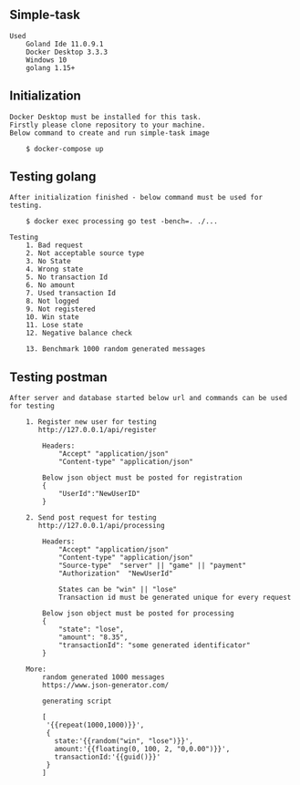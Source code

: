 ## Simple-task

    Used 
        Goland Ide 11.0.9.1
        Docker Desktop 3.3.3
        Windows 10
        golang 1.15+

## Initialization
    
    Docker Desktop must be installed for this task.
    Firstly please clone repository to your machine. 
    Below command to create and run simple-task image

        $ docker-compose up
    
## Testing golang

    After initialization finished - below command must be used for testing.
    
        $ docker exec processing go test -bench=. ./...

    Testing 
        1. Bad request
        2. Not acceptable source type
        3. No State
        4. Wrong state
        5. No transaction Id
        6. No amount
        7. Used transaction Id
        8. Not logged 
        9. Not registered
        10. Win state
        11. Lose state
        12. Negative balance check
        
        13. Benchmark 1000 random generated messages

## Testing postman

    After server and database started below url and commands can be used for testing

        1. Register new user for testing
           http://127.0.0.1/api/register

            Headers: 
                "Accept" "application/json"
                "Content-type" "application/json"

            Below json object must be posted for registration
            {
                "UserId":"NewUserID"
            }
        
        2. Send post request for testing
           http://127.0.0.1/api/processing

            Headers: 
                "Accept" "application/json"
                "Content-type" "application/json"
                "Source-type"  "server" || "game" || "payment"
                "Authorization"  "NewUserId"
            
                States can be "win" || "lose"
                Transaction id must be generated unique for every request
                
            Below json object must be posted for processing
            {
                "state": "lose", 
                "amount": "8.35", 
                "transactionId": "some generated identificator"
            }

        More: 
            random generated 1000 messages
            https://www.json-generator.com/
            
            generating script
            
            [
             '{{repeat(1000,1000)}}',
             {
               state:'{{random("win", "lose")}}',
               amount:'{{floating(0, 100, 2, "0,0.00")}}',
               transactionId:'{{guid()}}'
             }
            ]